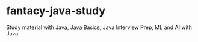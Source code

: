 # fantacy-java-study
Study material with Java, Java Basics, Java Interview Prep, ML and AI with Java
